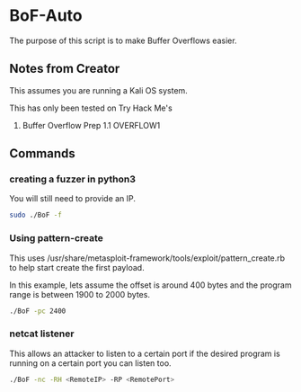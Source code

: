# BoF-Auto

The purpose of this script is to make Buffer Overflows easier.

## Notes from Creator

This assumes you are running a Kali OS system.

This has only been tested on Try Hack Me's
1. Buffer Overflow Prep
	1.1 OVERFLOW1

## Commands

### creating a fuzzer in python3
You will still need to provide an IP.

``` bash
sudo ./BoF -f
```

### Using pattern-create
This uses /usr/share/metasploit-framework/tools/exploit/pattern_create.rb to help start create the first payload.

In this example, lets assume the offset is around 400 bytes and the program range is between 1900 to 2000 bytes.

``` bash
./BoF -pc 2400
```
### netcat listener
This allows an attacker to listen to a certain port if the desired program is running on a certain port you can listen too.

``` bash
./BoF -nc -RH <RemoteIP> -RP <RemotePort>
```

